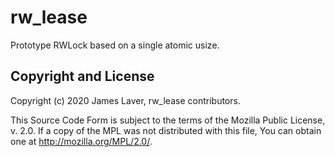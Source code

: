 # rw_lease

Prototype RWLock based on a single atomic usize.

## Copyright and License

Copyright (c) 2020 James Laver, rw_lease contributors.

This Source Code Form is subject to the terms of the Mozilla Public
License, v. 2.0. If a copy of the MPL was not distributed with this
file, You can obtain one at http://mozilla.org/MPL/2.0/.
